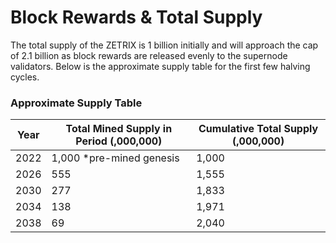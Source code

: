 # Block Rewards & Total Supply

The total supply of the ZETRIX is 1 billion initially and will approach the cap of 2.1 billion as block rewards are released evenly to the supernode validators. Below is the approximate supply table for the first few halving cycles.

### Approximate Supply Table

| Year | Total Mined Supply in Period (,000,000) | Cumulative Total Supply (,000,000) |
| ---- | --------------------------------------- | ---------------------------------- |
| 2022 | 1,000 \*pre-mined genesis               | 1,000                              |
| 2026 | 555                                     | 1,555                              |
| 2030 | 277                                     | 1,833                              |
| 2034 | 138                                     | 1,971                              |
| 2038 | 69                                      | 2,040                              |


